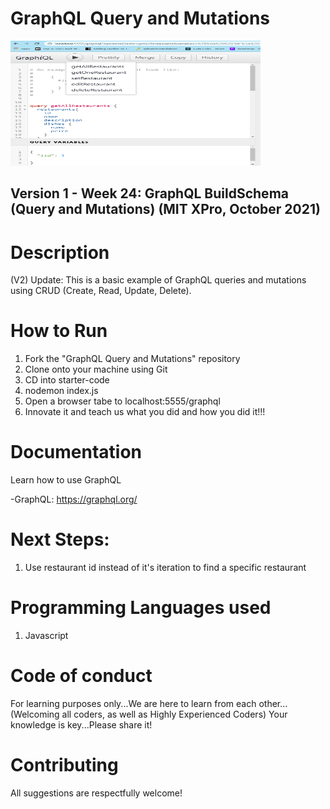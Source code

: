# GraphQL Query and Mutations

<img src="https://github.com/jamallangoy/GraphQL-Queries-and-Mutations/blob/master/GraphQL%20Query%20and%20Mutation%20(Snippet%201).PNG?raw=true" width="400px" height="200px" />


## Version 1 - Week 24: GraphQL BuildSchema (Query and Mutations) (MIT XPro, October 2021)

# Description

(V2) Update: This is a basic example of GraphQL queries and mutations using CRUD (Create, Read, Update, Delete).

# How to Run

1) Fork the "GraphQL Query and Mutations" repository
2) Clone onto your machine using Git
3) CD into starter-code
4) nodemon index.js
5) Open a browser tabe to localhost:5555/graphql
6) Innovate it and teach us what you did and how you did it!!!


# Documentation

Learn how to use GraphQL

-GraphQL: https://graphql.org/

# Next Steps:
1) Use restaurant id instead of it's iteration to find a specific restaurant



# Programming Languages used
1) Javascript


# Code of conduct
For learning purposes only...We are here to learn from each other...(Welcoming all coders, as well as Highly Experienced Coders) Your knowledge is key...Please share it!

# Contributing
All suggestions are respectfully welcome! 
